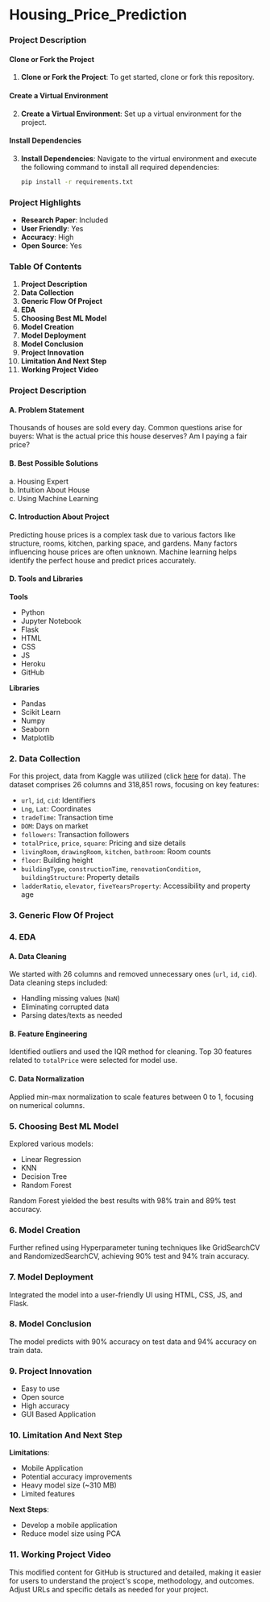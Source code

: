 # Housing_Price_Prediction
### Project Description

#### Clone or Fork the Project
1. **Clone or Fork the Project**: To get started, clone or fork this repository.

#### Create a Virtual Environment
2. **Create a Virtual Environment**: Set up a virtual environment for the project.

#### Install Dependencies
3. **Install Dependencies**: Navigate to the virtual environment and execute the following command to install all required dependencies:
   ```bash
   pip install -r requirements.txt
   ```

### Project Highlights
- **Research Paper**: Included
- **User Friendly**: Yes
- **Accuracy**: High
- **Open Source**: Yes

### Table Of Contents
1. **Project Description**
2. **Data Collection**
3. **Generic Flow Of Project**
4. **EDA**
5. **Choosing Best ML Model**
6. **Model Creation**
7. **Model Deployment**
8. **Model Conclusion**
9. **Project Innovation**
10. **Limitation And Next Step**
11. **Working Project Video**

### Project Description

#### A. Problem Statement
Thousands of houses are sold every day. Common questions arise for buyers: What is the actual price this house deserves? Am I paying a fair price?

#### B. Best Possible Solutions
a. Housing Expert  
b. Intuition About House  
c. Using Machine Learning  

#### C. Introduction About Project
Predicting house prices is a complex task due to various factors like structure, rooms, kitchen, parking space, and gardens. Many factors influencing house prices are often unknown. Machine learning helps identify the perfect house and predict prices accurately.

#### D. Tools and Libraries
**Tools**
- Python
- Jupyter Notebook
- Flask
- HTML
- CSS
- JS
- Heroku
- GitHub

**Libraries**
- Pandas
- Scikit Learn
- Numpy
- Seaborn
- Matplotlib

### 2. Data Collection
For this project, data from Kaggle was utilized (click [here](#) for data). The dataset comprises 26 columns and 318,851 rows, focusing on key features:
- `url`, `id`, `cid`: Identifiers
- `Lng`, `Lat`: Coordinates
- `tradeTime`: Transaction time
- `DOM`: Days on market
- `followers`: Transaction followers
- `totalPrice`, `price`, `square`: Pricing and size details
- `livingRoom`, `drawingRoom`, `kitchen`, `bathroom`: Room counts
- `floor`: Building height
- `buildingType`, `constructionTime`, `renovationCondition`, `buildingStructure`: Property details
- `ladderRatio`, `elevator`, `fiveYearsProperty`: Accessibility and property age

### 3. Generic Flow Of Project

### 4. EDA

#### A. Data Cleaning
We started with 26 columns and removed unnecessary ones (`url`, `id`, `cid`). Data cleaning steps included:
- Handling missing values (`NaN`)
- Eliminating corrupted data
- Parsing dates/texts as needed

#### B. Feature Engineering
Identified outliers and used the IQR method for cleaning. Top 30 features related to `totalPrice` were selected for model use.

#### C. Data Normalization
Applied min-max normalization to scale features between 0 to 1, focusing on numerical columns.

### 5. Choosing Best ML Model
Explored various models:
- Linear Regression
- KNN
- Decision Tree
- Random Forest

Random Forest yielded the best results with 98% train and 89% test accuracy.

### 6. Model Creation
Further refined using Hyperparameter tuning techniques like GridSearchCV and RandomizedSearchCV, achieving 90% test and 94% train accuracy.

### 7. Model Deployment
Integrated the model into a user-friendly UI using HTML, CSS, JS, and Flask.

### 8. Model Conclusion
The model predicts with 90% accuracy on test data and 94% accuracy on train data.

### 9. Project Innovation
- Easy to use
- Open source
- High accuracy
- GUI Based Application

### 10. Limitation And Next Step
**Limitations**:
- Mobile Application
- Potential accuracy improvements
- Heavy model size (~310 MB)
- Limited features

**Next Steps**:
- Develop a mobile application
- Reduce model size using PCA

### 11. Working Project Video

This modified content for GitHub is structured and detailed, making it easier for users to understand the project's scope, methodology, and outcomes. Adjust URLs and specific details as needed for your project.
